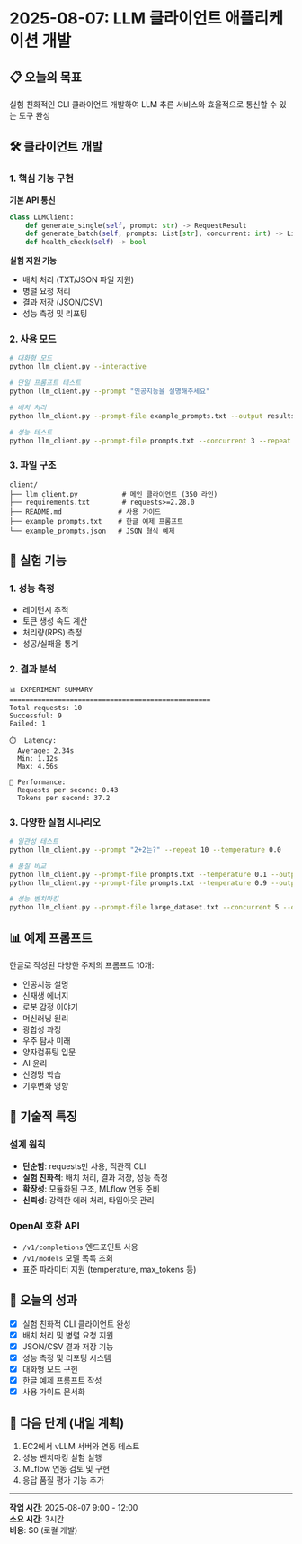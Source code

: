 # 2025-08-07: LLM 클라이언트 애플리케이션 개발

## 📋 오늘의 목표
실험 친화적인 CLI 클라이언트 개발하여 LLM 추론 서비스와 효율적으로 통신할 수 있는 도구 완성

## 🛠️ 클라이언트 개발

### 1. 핵심 기능 구현
**기본 API 통신**
```python
class LLMClient:
    def generate_single(self, prompt: str) -> RequestResult
    def generate_batch(self, prompts: List[str], concurrent: int) -> List[RequestResult]
    def health_check(self) -> bool
```

**실험 지원 기능**
- 배치 처리 (TXT/JSON 파일 지원)
- 병렬 요청 처리
- 결과 저장 (JSON/CSV)
- 성능 측정 및 리포팅

### 2. 사용 모드
```bash
# 대화형 모드
python llm_client.py --interactive

# 단일 프롬프트 테스트
python llm_client.py --prompt "인공지능을 설명해주세요"

# 배치 처리
python llm_client.py --prompt-file example_prompts.txt --output results.json

# 성능 테스트
python llm_client.py --prompt-file prompts.txt --concurrent 3 --repeat 5
```

### 3. 파일 구조
```
client/
├── llm_client.py           # 메인 클라이언트 (350 라인)
├── requirements.txt        # requests>=2.28.0
├── README.md              # 사용 가이드
├── example_prompts.txt    # 한글 예제 프롬프트
└── example_prompts.json   # JSON 형식 예제
```

## 🧪 실험 기능

### 1. 성능 측정
- 레이턴시 추적
- 토큰 생성 속도 계산
- 처리량(RPS) 측정
- 성공/실패율 통계

### 2. 결과 분석
```
📊 EXPERIMENT SUMMARY
==================================================
Total requests: 10
Successful: 9
Failed: 1

⏱️  Latency:
  Average: 2.34s
  Min: 1.12s  
  Max: 4.56s

🚀 Performance:
  Requests per second: 0.43
  Tokens per second: 37.2
```

### 3. 다양한 실험 시나리오
```bash
# 일관성 테스트
python llm_client.py --prompt "2+2는?" --repeat 10 --temperature 0.0

# 품질 비교
python llm_client.py --prompt-file prompts.txt --temperature 0.1 --output low_temp.json
python llm_client.py --prompt-file prompts.txt --temperature 0.9 --output high_temp.json

# 성능 벤치마킹
python llm_client.py --prompt-file large_dataset.txt --concurrent 5 --output benchmark.csv
```

## 📊 예제 프롬프트
한글로 작성된 다양한 주제의 프롬프트 10개:
- 인공지능 설명
- 신재생 에너지
- 로봇 감정 이야기
- 머신러닝 원리
- 광합성 과정
- 우주 탐사 미래
- 양자컴퓨팅 입문
- AI 윤리
- 신경망 학습
- 기후변화 영향

## 🔧 기술적 특징

### 설계 원칙
- **단순함**: requests만 사용, 직관적 CLI
- **실험 친화적**: 배치 처리, 결과 저장, 성능 측정
- **확장성**: 모듈화된 구조, MLflow 연동 준비
- **신뢰성**: 강력한 에러 처리, 타임아웃 관리

### OpenAI 호환 API
- `/v1/completions` 엔드포인트 사용
- `/v1/models` 모델 목록 조회
- 표준 파라미터 지원 (temperature, max_tokens 등)

## 📝 오늘의 성과
- [x] 실험 친화적 CLI 클라이언트 완성
- [x] 배치 처리 및 병렬 요청 지원
- [x] JSON/CSV 결과 저장 기능
- [x] 성능 측정 및 리포팅 시스템
- [x] 대화형 모드 구현
- [x] 한글 예제 프롬프트 작성
- [x] 사용 가이드 문서화

## 🔄 다음 단계 (내일 계획)
1. EC2에서 vLLM 서버와 연동 테스트
2. 성능 벤치마킹 실험 실행
3. MLflow 연동 검토 및 구현
4. 응답 품질 평가 기능 추가

---
**작업 시간**: 2025-08-07 9:00 - 12:00  
**소요 시간**: 3시간  
**비용**: $0 (로컬 개발)